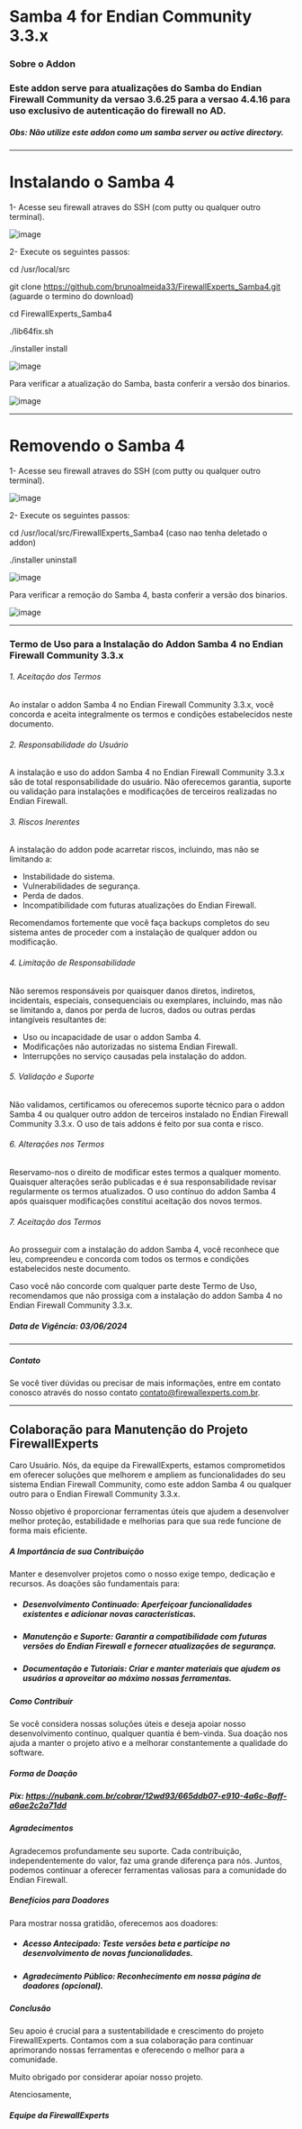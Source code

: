 
# Samba 4 for Endian Community 3.3.x


### Sobre o Addon

### Este addon serve para atualizações do Samba do Endian Firewall Community da versao 3.6.25 para a versao 4.4.16 para uso exclusivo de autenticação do firewall no AD.

#####  Obs: Não utilize este addon como um samba server ou active directory.


------------

# Instalando o Samba 4

1- Acesse seu firewall atraves do SSH (com putty ou qualquer outro terminal).

![image](https://github.com/brunoalmeida33/FirewallExperts_Samba4/assets/33161398/9b291c7c-9c09-4599-a91a-94e315883b7d)

2- Execute os seguintes passos:

cd /usr/local/src

git clone https://github.com/brunoalmeida33/FirewallExperts_Samba4.git (aguarde o termino do download)

cd FirewallExperts_Samba4

./lib64fix.sh

./installer install

![image](https://github.com/brunoalmeida33/FirewallExperts_Samba4/assets/33161398/8520ac92-729c-4758-9bd2-1ed4557537f4)

Para verificar a atualização do Samba, basta conferir a versão dos binarios.

![image](https://github.com/brunoalmeida33/FirewallExperts_Samba4/assets/33161398/b98f68e3-c0af-412e-94b8-0d68b9f33c81)


------------

# Removendo o Samba 4

1- Acesse seu firewall atraves do SSH (com putty ou qualquer outro terminal).

![image](https://github.com/brunoalmeida33/FirewallExperts_Samba4/assets/33161398/9b291c7c-9c09-4599-a91a-94e315883b7d)

2- Execute os seguintes passos:

cd /usr/local/src/FirewallExperts_Samba4 (caso nao tenha deletado o addon)

./installer uninstall

![image](https://github.com/brunoalmeida33/FirewallExperts_Samba4/assets/33161398/2d427d23-68ad-4db5-9b64-649a00563fcb)


Para verificar a remoção do Samba 4, basta conferir a versão dos binarios.

![image](https://github.com/brunoalmeida33/FirewallExperts_Samba4/assets/33161398/19de2bc6-0f18-4188-ae2a-3ac311992603)


------------
### Termo de Uso para a Instalação do Addon Samba 4 no Endian Firewall Community 3.3.x

###### 1. Aceitação dos Termos
Ao instalar o addon Samba 4 no Endian Firewall Community 3.3.x, você concorda e aceita integralmente os termos e condições estabelecidos neste documento.

###### 2. Responsabilidade do Usuário
A instalação e uso do addon Samba 4 no Endian Firewall Community 3.3.x são de total responsabilidade do usuário. Não oferecemos garantia, suporte ou validação para instalações e modificações de terceiros realizadas no Endian Firewall.

###### 3. Riscos Inerentes
A instalação do addon pode acarretar riscos, incluindo, mas não se limitando a:

- Instabilidade do sistema.
- Vulnerabilidades de segurança.
- Perda de dados.
- Incompatibilidade com futuras atualizações do Endian Firewall.

Recomendamos fortemente que você faça backups completos do seu sistema antes de proceder com a instalação de qualquer addon ou modificação.

###### 4. Limitação de Responsabilidade
Não seremos responsáveis por quaisquer danos diretos, indiretos, incidentais, especiais, consequenciais ou exemplares, incluindo, mas não se limitando a, danos por perda de lucros, dados ou outras perdas intangíveis resultantes de:

- Uso ou incapacidade de usar o addon Samba 4.
- Modificações não autorizadas no sistema Endian Firewall.
- Interrupções no serviço causadas pela instalação do addon.

###### 5. Validação e Suporte
Não validamos, certificamos ou oferecemos suporte técnico para o addon Samba 4 ou qualquer outro addon de terceiros instalado no Endian Firewall Community 3.3.x. O uso de tais addons é feito por sua conta e risco.

###### 6. Alterações nos Termos
Reservamo-nos o direito de modificar estes termos a qualquer momento. Quaisquer alterações serão publicadas e é sua responsabilidade revisar regularmente os termos atualizados. O uso contínuo do addon Samba 4 após quaisquer modificações constitui aceitação dos novos termos.

###### 7. Aceitação dos Termos
Ao prosseguir com a instalação do addon Samba 4, você reconhece que leu, compreendeu e concorda com todos os termos e condições estabelecidos neste documento.

Caso você não concorde com qualquer parte deste Termo de Uso, recomendamos que não prossiga com a instalação do addon Samba 4 no Endian Firewall Community 3.3.x.

##### Data de Vigência: 03/06/2024

------------


##### Contato
Se você tiver dúvidas ou precisar de mais informações, entre em contato conosco através do nosso contato contato@firewallexperts.com.br.

------------

## Colaboração para Manutenção do Projeto FirewallExperts

Caro Usuário.
Nós, da equipe da FirewallExperts, estamos comprometidos em oferecer soluções que melhorem e ampliem as funcionalidades do seu sistema Endian Firewall Community, como este addon Samba 4 ou qualquer outro para o Endian Firewall Community 3.3.x. 

Nosso objetivo é proporcionar ferramentas úteis que ajudem a desenvolver melhor proteção, estabilidade e melhorias para que sua rede funcione de forma mais eficiente.

##### A Importância de sua Contribuição
Manter e desenvolver projetos como o nosso exige tempo, dedicação e recursos. As doações são fundamentais para:

- ##### Desenvolvimento Continuado: Aperfeiçoar funcionalidades existentes e adicionar novas características.
- #####  Manutenção e Suporte: Garantir a compatibilidade com futuras versões do Endian Firewall e fornecer atualizações de segurança.
- #####  Documentação e Tutoriais: Criar e manter materiais que ajudem os usuários a aproveitar ao máximo nossas ferramentas.

##### Como Contribuir

Se você considera nossas soluções úteis e deseja apoiar nosso desenvolvimento contínuo, qualquer quantia é bem-vinda. Sua doação nos ajuda a manter o projeto ativo e a melhorar constantemente a qualidade do software.

##### Forma de Doação

##### Pix: https://nubank.com.br/cobrar/12wd93/665ddb07-e910-4a6c-8aff-a6ae2c2a71dd

##### Agradecimentos

Agradecemos profundamente seu suporte. Cada contribuição, independentemente do valor, faz uma grande diferença para nós. Juntos, podemos continuar a oferecer ferramentas valiosas para a comunidade do Endian Firewall.

##### Benefícios para Doadores
Para mostrar nossa gratidão, oferecemos aos doadores:

- ##### Acesso Antecipado: Teste versões beta e participe no desenvolvimento de novas funcionalidades.

- ##### Agradecimento Público: Reconhecimento em nossa página de doadores (opcional).


##### Conclusão

Seu apoio é crucial para a sustentabilidade e crescimento do projeto FirewallExperts. Contamos com a sua colaboração para continuar aprimorando nossas ferramentas e oferecendo o melhor para a comunidade.

Muito obrigado por considerar apoiar nosso projeto.

Atenciosamente,

##### Equipe da FirewallExperts


